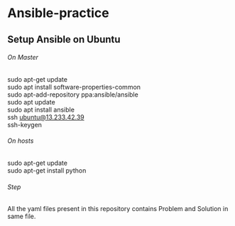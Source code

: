 # Ansible-practice

## Setup Ansible on Ubuntu 
###### On Master 
sudo apt-get update <br />
sudo apt install software-properties-common <br />
sudo apt-add-repository ppa:ansible/ansible <br />
sudo apt update <br />
sudo apt install ansible <br />
ssh ubuntu@13.233.42.39 <br />
ssh-keygen <br />

###### On hosts 
sudo apt-get update <br />
sudo apt-get install python 

###### Step
All the yaml files present in this repository contains Problem and Solution in same file.
